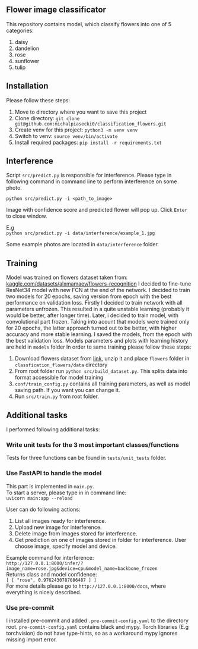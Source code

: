 ## Flower image classificator



This repository contains model, which classify flowers into one of 5 categories:
1. daisy
2. dandelion
3. rose
4. sunflower
5. tulip


## Installation

Please follow these steps:

1. Move to directory where you want to save this project
1. Clone directory: `git clone git@github.com:michalpiasecki0/classification_flowers.git`
2. Create venv for this project: `python3 -m venv venv`
3. Switch to venv: `source venv/bin/activate`
3. Install required packages: `pip install -r requirements.txt`


## Interference

Script `src/predict.py` is responsible for interference.
Please type in following command in command line to perform interference on some photo.

`python src/predict.py -i <path_to_image>`  

Image with confidence score and predicted flower will pop up. Click `Enter` to close window.

E.g  
`python src/predict.py -i data/interference/example_1.jpg`

Some example photos are located in `data/interference` folder.


## Training 

Model was trained on flowers dataset taken from: [kaggle.com/datasets/alxmamaev/flowers-recognition](https://www.kaggle.com/datasets/alxmamaev/flowers-recognition)
I decided to fine-tune ResNet34 model with new FCN at the end of the network. I decided to train two models for 20 epochs, saving version from epoch with the best performance on validation loss. Firstly I decided to train network with all parameters unfrozen. This resulted in a quite unstable learning (probably it would be better, after longer time). Later, i decided to train model, with convolutional part frozen. Taking into acount that models were trained only for 20 epochs, the latter approach turned out to be better, with higher accuracy and more stable learning. I saved the models, from the epoch with the best validation loss. Models parameters and plots with learning history are held in `models` folder
In order to same training please follow these steps:

1. Download flowers dataset from [link](https://www.kaggle.com/datasets/alxmamaev/flowers-recognition), unzip it and 
place `flowers` folder  in `classfication_flowers/data` directory
2. From root folder run `python src/build_dataset.py`. This splits data into format accessible for model training
3. `conf/train_config.py` contains all training parameters, as well as model saving path. If you want you can change it.
4. Run `src/train.py` from root folder.


## Additional tasks
I performed following additional tasks:
### Write unit tests for the 3 most important classes/functions
  Tests for three functions can be found in `tests/unit_tests` folder.
### Use FastAPI to handle the model
This part is implemented in `main.py`.  
To start a server, please type in in command line:  
`uvicorn main:app --reload`

User can do following actions:
1. List all images ready for interference.
2. Upload new image for interference.
3. Delete image from images stored for interference.
4. Get prediction on one of images stored in folder for interference. User choose image, specify model and device.

Example command for interference:  
`http://127.0.0.1:8000/infer/?image_name=rose.jpg&device=cpu&model_name=backbone_frozen`  
Returns class and model confidence:  
`[
  [
    "rose",
    0.9762430787086487
  ]
]
`  
For more details please go to `http://127.0.0.1:8000/docs`, where everything is nicely described.


### Use pre-commit
I installed pre-commit and added `.pre-commit-config.yaml`  to the directory root.
`pre-commit-config.yaml` contains black and mypy. Torch libraries (E.g torchvision) do not
have type-hints, so as a workaround mypy ignores missing import error.



